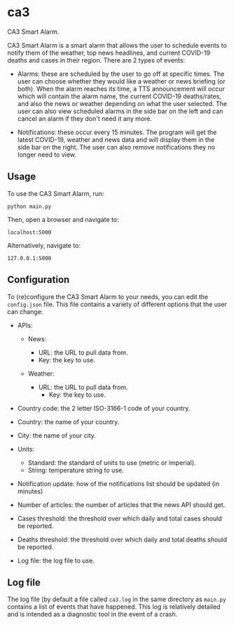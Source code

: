 # ca3
CA3 Smart Alarm.

CA3 Smart Alarm is a smart alarm that allows the user to schedule events to
notify them of the weather, top news headlines, and current COVID-19 deaths
and cases in their region. There are 2 types of events:

- Alarms: these are scheduled by the user to go off at specific times. The
user can choose whether they would like a weather or news briefing (or both).
When the alarm reaches its time, a TTS announcement will occur which will
contain the alarm name, the current COVID-19 deaths/rates, and also the news
or weather depending on what the user selected. The user can also view
scheduled alarms in the side bar on the left and can cancel an alarm if they
don't need it any more.

- Notifications: these occur every 15 minutes. The program will get the
latest COVID-19, weather and news data and will display them in the side bar
on the right. The user can also remove notifications they no longer need to
view.

## Usage

To use the CA3 Smart Alarm, run:

```python main.py```

Then, open a browser and navigate to:

```localhost:5000```

Alternatively, navigate to:

```127.0.0.1:5000```

## Configuration

To (re)configure the CA3 Smart Alarm to your needs, you can edit the 
`config.json` file. This file contains a variety of different options that
the user can change:

- APIs:
	- News:
		- URL: the URL to pull data from.
		- Key: the key to use.

	- Weather:
		- URL: the URL to pull data from.	
        	- Key: the key to use.

- Country code: the 2 letter ISO-3166-1 code of your country.
- Country: the name of your country.
- City: the name of your city.
- Units:
	- Standard: the standard of units to use (metric or imperial).
	- String: temperature string to use.

- Notification update: how of the notifications list should be updated (in
minutes)
- Number of articles: the number of articles that the news API should get.
- Cases threshold: the threshold over which daily and total cases should be
reported.
- Deaths threshold: the threshold over which daily and total deaths should be
reported.
- Log file: the log file to use.

## Log file
The log file (by default a file called `ca3.log` in the same directory as
`main.py` contains a list of events that have happened. This log is relatively
detailed and is intended as a diagnostic tool in the event of a crash.
